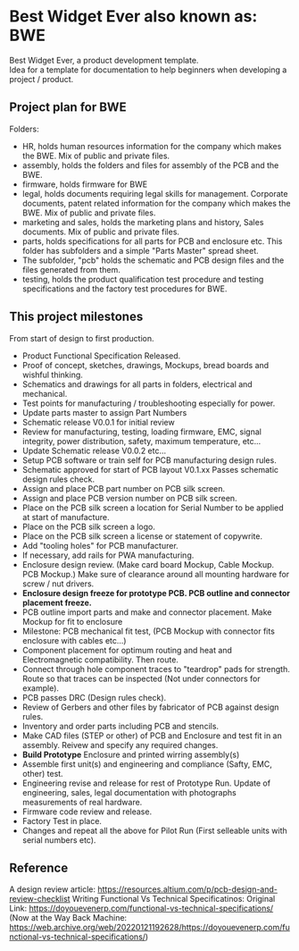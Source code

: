 # Best Widget Ever also known as: BWE
Best Widget Ever, a product development template.  
Idea for a template for documentation to help beginners when developing a project / product.

## Project plan for BWE

Folders: 
- HR, holds human resources information for the company which makes the BWE. Mix of public and private files.
- assembly, holds the folders and files for assembly of the PCB and the BWE.
- firmware, holds firmware for BWE
- legal, holds documents requiring legal skills for management. Corporate documents, patent related information for the company which makes the BWE. Mix of public and private files.
- marketing and sales, holds the marketing plans and history, Sales documents.  Mix of public and private files.
- parts, holds specifications for all parts for PCB and enclosure etc. This folder has subfolders and a simple "Parts Master" spread sheet.
- The subfolder, "pcb" holds the schematic and PCB design files and the files generated from them.
- testing, holds the product qualification test procedure and testing specifications and the factory test procedures for BWE.

## This project milestones
From start of design to first production.
- Product Functional Specification Released.
- Proof of concept, sketches, drawings, Mockups, bread boards and wishful thinking.
- Schematics and drawings for all parts in folders, electrical and mechanical.
- Test points for manufacturing / troubleshooting especially for power.
- Update parts master to assign Part Numbers
- Schematic release V0.0.1 for initial review
- Review for manufacturing, testing, loading firmware, EMC, signal integrity, power distribution, safety, maximum temperature, etc...
- Update Schematic release V0.0.2 etc...
- Setup PCB software or train self for PCB manufacturing design rules.
- Schematic approved for start of PCB layout V0.1.xx Passes schematic design rules check.
- Assign and place PCB part number on PCB silk screen.
- Assign and place PCB version number on PCB silk screen.
- Place on the PCB silk screen a location for Serial Number to be applied at start of manufacture.
- Place on the PCB silk screen a logo.
- Place on the PCB silk screen a license or statement of copywrite.
- Add "tooling holes" for PCB manufacturer.
- If necessary, add rails for PWA manufacturing.
- Enclosure design review. (Make card board Mockup, Cable Mockup. PCB Mockup.) Make sure of clearance around all mounting hardware for screw / nut drivers.
- **Enclosure design freeze for prototype PCB. PCB outline and connector placement freeze.**
- PCB outline import parts and make and connector placement. Make Mockup for fit to enclosure
- Milestone: PCB mechanical fit test, (PCB Mockup with connector fits enclosure with cables etc...)
- Component placement for optimum routing and heat and Electromagnetic compatibility.  Then route.
- Connect through hole component traces to "teardrop" pads for strength. Route so that traces can be inspected (Not under connectors for example).
- PCB passes DRC (Design rules check).
- Review of Gerbers and other files by fabricator of PCB against design rules.
- Inventory and order parts including PCB and stencils.
- Make CAD files (STEP or other) of PCB and Enclosure and test fit in an assembly.  Reivew and specify any required changes.
- **Build Prototype** Enclosure and printed wirring assembly(s)
- Assemble first unit(s) and engineering and compliance (Safty, EMC, other) test.
- Engineering revise and release for rest of Prototype Run. Update of engineering, sales, legal documentation with photographs measurements of real hardware.
- Firmware code review and release.
- Factory Test in place.
- Changes and repeat all the above for Pilot Run (First selleable units with serial numbers etc).

 ## Reference
 A design review article: https://resources.altium.com/p/pcb-design-and-review-checklist
 Writing Functional Vs Technical Specificatinos: Original Link: https://doyouevenerp.com/functional-vs-technical-specifications/  (Now at the Way Back Machine: https://web.archive.org/web/20220121192628/https://doyouevenerp.com/functional-vs-technical-specifications/)
